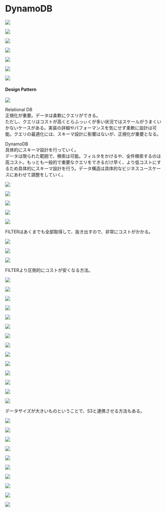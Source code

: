 # DynamoDB

![](.gitbook/assets/image%20%2829%29.png)

![](.gitbook/assets/image%20%2842%29.png)

![](.gitbook/assets/image%20%2845%29.png)

![](.gitbook/assets/image%20%288%29.png)

![](.gitbook/assets/image%20%286%29.png)

![](.gitbook/assets/image%20%2815%29.png)

![](.gitbook/assets/image%20%2825%29.png)

#### 

#### Design Pattern

![](.gitbook/assets/image%20%2843%29.png)

Relational DB   
正規化が重要。データは柔軟にクエリができる。  
ただし、クエリはコストが高くとらふっぃくが多い状況ではスケールがうまくいかないケースがある。実装の詳細やパフォーマンスを気にせず柔軟に設計は可能。クエリの最適化には、スキーマ設計に影響はないが、正規化が重要となる。

DynamoDB   
具体的にスキーマ設計を行っていく。  
データは限られた範囲で、検索は可能。フィルタをかけるや、全件検索するのは高コスト。もっとも一般的で重要なクエリをできるだけ早く、より低コストにするため具体的にスキーマ設計を行う。データ構造は具体的なビジネスユースケースにあわせて調整をしていく。

  
  


![](.gitbook/assets/image%20%2827%29.png)

![](.gitbook/assets/image%20%289%29.png)

![](.gitbook/assets/image%20%2847%29.png)

![](.gitbook/assets/image%20%2826%29.png)

![](.gitbook/assets/image%20%2813%29.png)

FILTERはあくまでも全部取得して、抜き出すので、非常にコストがかかる。  
  


![](.gitbook/assets/image%20%2811%29.png)

![](.gitbook/assets/image%20%2821%29.png)

![](.gitbook/assets/image%20%2841%29.png)

FILTERより圧倒的にコストが安くなる方法。



![](.gitbook/assets/image%20%2830%29.png)

![](.gitbook/assets/image%20%2844%29.png)

![](.gitbook/assets/image%20%2816%29.png)

![](.gitbook/assets/image%20%2828%29.png)

![](.gitbook/assets/image%20%2820%29.png)

![](.gitbook/assets/image%20%2832%29.png)

![](.gitbook/assets/image%20%2831%29.png)

![](.gitbook/assets/image%20%2840%29.png)



![](.gitbook/assets/image%20%2838%29.png)

![](.gitbook/assets/image%20%2823%29.png)

![](.gitbook/assets/image%20%2834%29.png)

![](.gitbook/assets/image%20%2818%29.png)

![](.gitbook/assets/image%20%2835%29.png)

![](.gitbook/assets/image%20%2824%29.png)

データサイズが大きいものということで、S3と連携させる方法もある。



![](.gitbook/assets/image%20%2819%29.png)

![](.gitbook/assets/image%20%2833%29.png)

![](.gitbook/assets/image%20%2817%29.png)

![](.gitbook/assets/image%20%2812%29.png)

![](.gitbook/assets/image%20%287%29.png)

![](.gitbook/assets/image%20%2822%29.png)

![](.gitbook/assets/image%20%2837%29.png)

![](.gitbook/assets/image%20%2810%29.png)

![](.gitbook/assets/image%20%2814%29.png)

![](.gitbook/assets/image%20%2836%29.png)





